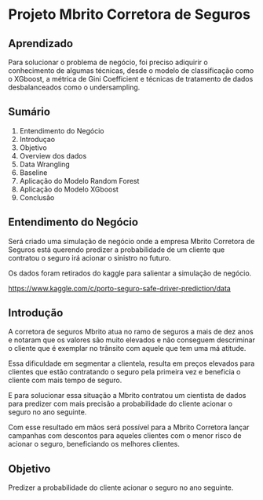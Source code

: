 # Projeto Mbrito Corretora de Seguros

## Aprendizado
Para solucionar o problema de negócio, foi preciso adiquirir o conhecimento de algumas técnicas, desde o modelo de classificação como o XGboost, a métrica de Gini Coefficient e técnicas de tratamento de dados desbalanceados como o undersampling. 

## Sumário
1. Entendimento do Negócio
2. Introduçao
3. Objetivo
4. Overview dos dados
5. Data Wrangling
6. Baseline
7. Aplicação do Modelo Random Forest
8. Aplicação do Modelo XGboost
9. Conclusão

## Entendimento do Negócio

Será criado uma simulação de negócio onde a empresa Mbrito Corretora de Seguros está querendo predizer a probabilidade de um cliente que contratou o seguro irá acionar o sinistro no futuro. 

Os dados foram retirados do kaggle para salientar a simulação de negócio.

https://www.kaggle.com/c/porto-seguro-safe-driver-prediction/data

## Introdução

A corretora de seguros Mbrito atua no ramo de seguros a mais de dez anos e notaram que os valores são muito elevados e não conseguem descriminar o cliente que é exemplar no trânsito com aquele que tem uma má atitude. 

Essa dificuldade em segmentar a clientela, resulta em preços elevados para clientes que estão contratando o seguro pela primeira vez e beneficia o cliente com mais tempo de seguro. 

E para solucionar essa situação a Mbrito contratou um cientista de dados para predizer com mais precisão a probabilidade do cliente acionar o seguro no ano seguinte. 

Com esse resultado em mãos será possível para a Mbrito Corretora lançar campanhas com descontos para aqueles clientes com o menor risco de acionar o seguro, beneficiando os melhores clientes.

## Objetivo

Predizer a probabilidade do cliente acionar o seguro no ano seguinte.

